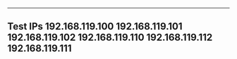 ---
Test IPs
192.168.119.100
192.168.119.101
192.168.119.102
192.168.119.110
192.168.119.112
192.168.119.111
---
